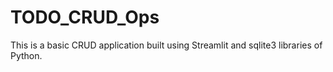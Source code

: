 # TODO_CRUD_Ops

This is a basic CRUD application built using Streamlit and sqlite3 libraries of Python.
